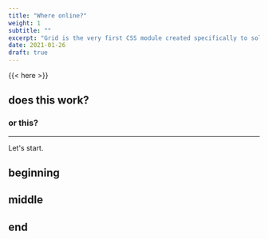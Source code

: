 ```yaml
---
title: "Where online?"
weight: 1
subtitle: ""
excerpt: "Grid is the very first CSS module created specifically to solve the layout problems we’ve all been hacking our way around for as long as we’ve been making websites."
date: 2021-01-26
draft: true
---
```


{{< here >}}


## does this work?

### or this?

---

Let's start.

## beginning

## middle

## end
